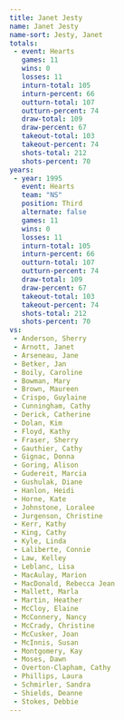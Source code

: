 ```yaml
---
title: Janet Jesty
name: Janet Jesty
name-sort: Jesty, Janet
totals:
 - event: Hearts
   games: 11
   wins: 0
   losses: 11
   inturn-total: 105
   inturn-percent: 66
   outturn-total: 107
   outturn-percent: 74
   draw-total: 109
   draw-percent: 67
   takeout-total: 103
   takeout-percent: 74
   shots-total: 212
   shots-percent: 70
years:
 - year: 1995
   event: Hearts
   team: "NS"
   position: Third
   alternate: false
   games: 11
   wins: 0
   losses: 11
   inturn-total: 105
   inturn-percent: 66
   outturn-total: 107
   outturn-percent: 74
   draw-total: 109
   draw-percent: 67
   takeout-total: 103
   takeout-percent: 74
   shots-total: 212
   shots-percent: 70
vs:
 - Anderson, Sherry
 - Arnott, Janet
 - Arseneau, Jane
 - Betker, Jan
 - Boily, Caroline
 - Bowman, Mary
 - Brown, Maureen
 - Crispo, Guylaine
 - Cunningham, Cathy
 - Derick, Catherine
 - Dolan, Kim
 - Floyd, Kathy
 - Fraser, Sherry
 - Gauthier, Cathy
 - Gignac, Donna
 - Goring, Alison
 - Gudereit, Marcia
 - Gushulak, Diane
 - Hanlon, Heidi
 - Horne, Kate
 - Johnstone, Loralee
 - Jurgenson, Christine
 - Kerr, Kathy
 - King, Cathy
 - Kyle, Linda
 - Laliberte, Connie
 - Law, Kelley
 - Leblanc, Lisa
 - MacAulay, Marion
 - MacDonald, Rebecca Jean
 - Mallett, Marla
 - Martin, Heather
 - McCloy, Elaine
 - McConnery, Nancy
 - McCrady, Christine
 - McCusker, Joan
 - McInnis, Susan
 - Montgomery, Kay
 - Moses, Dawn
 - Overton-Clapham, Cathy
 - Phillips, Laura
 - Schmirler, Sandra
 - Shields, Deanne
 - Stokes, Debbie
---
```

